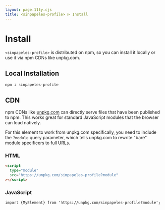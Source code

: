 ```yaml
---
layout: page.11ty.cjs
title: <sinpapeles-profile> ⌲ Install
---
```


# Install

`<sinpapeles-profile>` is distributed on npm, so you can install it locally or use it via npm CDNs like unpkg.com.

## Local Installation

```bash
npm i sinpapeles-profile
```

## CDN

npm CDNs like [unpkg.com]() can directly serve files that have been published to npm. This works great for standard JavaScript modules that the browser can load natively.

For this element to work from unpkg.com specifically, you need to include the `?module` query parameter, which tells unpkg.com to rewrite "bare" module specificers to full URLs.

### HTML

```html
<script
  type="module"
  src="https://unpkg.com/sinpapeles-profile?module"
></script>
```

### JavaScript

```html
import {MyElement} from 'https://unpkg.com/sinpapeles-profile?module';
```
